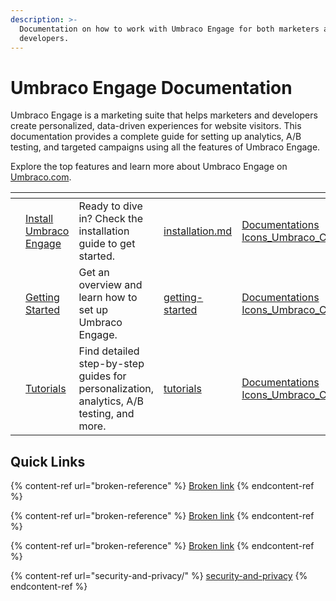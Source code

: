 ```yaml
---
description: >-
  Documentation on how to work with Umbraco Engage for both marketers and
  developers.
---
```


# Umbraco Engage Documentation

Umbraco Engage is a marketing suite that helps marketers and developers create personalized, data-driven experiences for website visitors. This documentation provides a complete guide for setting up analytics, A/B testing, and targeted campaigns using all the features of Umbraco Engage.

Explore the top features and learn more about Umbraco Engage on [Umbraco.com](https://umbraco.com/products/umbraco-engage/).

<table data-view="cards"><thead><tr><th></th><th></th><th></th><th data-hidden data-card-target data-type="content-ref"></th><th data-hidden data-card-cover data-type="files"></th></tr></thead><tbody><tr><td></td><td><a href="installation/installation.md">Install Umbraco Engage</a></td><td>Ready to dive in? Check the installation guide to get started.</td><td><a href="installation/installation.md">installation.md</a></td><td><a href=".gitbook/assets/Documentations Icons_Umbraco_CMS_Install.png">Documentations Icons_Umbraco_CMS_Install.png</a></td></tr><tr><td></td><td><a href="getting-started/">Getting Started</a></td><td>Get an overview and learn how to set up Umbraco Engage.</td><td><a href="getting-started/">getting-started</a></td><td><a href=".gitbook/assets/Documentations Icons_Umbraco_Cloud_Getting_Started.png">Documentations Icons_Umbraco_Cloud_Getting_Started.png</a></td></tr><tr><td></td><td><a href="tutorials/">Tutorials</a></td><td>Find detailed step-by-step guides for personalization, analytics, A/B testing, and more.</td><td><a href="tutorials/">tutorials</a></td><td><a href=".gitbook/assets/Documentations Icons_Umbraco_CMS_Tutorials.png">Documentations Icons_Umbraco_CMS_Tutorials.png</a></td></tr></tbody></table>

## Quick Links

{% content-ref url="broken-reference" %}
[Broken link](broken-reference)
{% endcontent-ref %}

{% content-ref url="broken-reference" %}
[Broken link](broken-reference)
{% endcontent-ref %}

{% content-ref url="broken-reference" %}
[Broken link](broken-reference)
{% endcontent-ref %}

{% content-ref url="security-and-privacy/" %}
[security-and-privacy](security-and-privacy/)
{% endcontent-ref %}
